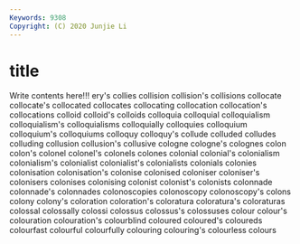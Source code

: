 ```yaml
---
Keywords: 9308
Copyright: (C) 2020 Junjie Li
---
```


# title

Write contents here!!!
ery's 
collies 
collision 
collision's 
collisions
collocate 
collocate's 
collocated 
collocates 
collocating 
collocation 
collocation's 
collocations 
colloid 
colloid's
colloids 
colloquia 
colloquial 
colloquialism 
colloquialism's 
colloquialisms 
colloquially 
colloquies 
colloquium 
colloquium's
colloquiums 
colloquy 
colloquy's 
collude 
colluded 
colludes 
colluding 
collusion 
collusion's 
collusive
cologne 
cologne's 
colognes 
colon 
colon's 
colonel 
colonel's 
colonels 
colones 
colonial
colonial's 
colonialism 
colonialism's 
colonialist 
colonialist's 
colonialists 
colonials 
colonies 
colonisation 
colonisation's
colonise 
colonised 
coloniser 
coloniser's 
colonisers 
colonises 
colonising 
colonist 
colonist's 
colonists
colonnade 
colonnade's 
colonnades 
colonoscopies 
colonoscopy 
colonoscopy's 
colons 
colony 
colony's 
coloration
coloration's 
coloratura 
coloratura's 
coloraturas 
colossal 
colossally 
colossi 
colossus 
colossus's 
colossuses
colour 
colour's 
colouration 
colouration's 
colourblind 
coloured 
coloured's 
coloureds 
colourfast 
colourful
colourfully 
colouring 
colouring's 
colourless 
colours 
